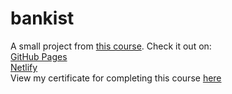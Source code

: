 # bankist
A small project from [this course](https://www.udemy.com/course/the-complete-javascript-course/). Check it out on: <br>
[GitHub Pages](https://dzaandry.github.io/bankist/) <br>
[Netlify](https://bankist-andreyd.netlify.app) <br>
View my certificate for completing this course [here](https://www.udemy.com/certificate/UC-f398cadd-3fdd-46da-8a10-a7e42ab046ed/)
